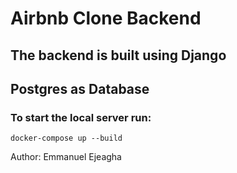 # Airbnb Clone Backend

## The backend is built using Django

## Postgres as Database

### To start the local server run:

```
docker-compose up --build

```

Author: Emmanuel Ejeagha
